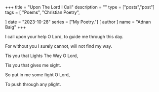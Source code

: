 +++
title = "Upon The Lord I Call"
description = ""
type = ["posts","post"]
tags = [
    "Poems",
    "Christian Poetry",
    
]
date = "2023-10-28"
series = ["My Poetry."]
[ author ]
  name = "Adnan Baig"
+++


I call upon your help O Lord, to guide me through this day.

For without you I surely cannot, will not find my way.

Tis you that Lights The Way O Lord,

Tis you that gives me sight.

So put in me some fight O Lord,

To push through any plight.
